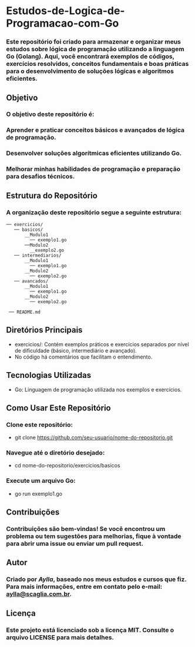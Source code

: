 # Estudos-de-Logica-de-Programacao-com-Go


### Este repositório foi criado para armazenar e organizar meus estudos sobre lógica de programação utilizando a linguagem Go (Golang). Aqui, você encontrará exemplos de códigos, exercícios resolvidos, conceitos fundamentais e boas práticas para o desenvolvimento de soluções lógicas e algoritmos eficientes.

## Objetivo

### O objetivo deste repositório é:

### Aprender e praticar conceitos básicos e avançados de lógica de programação.

### Desenvolver soluções algorítmicas eficientes utilizando Go.

### Melhorar minhas habilidades de programação e preparação para desafios técnicos.

## Estrutura do Repositório

### A organização deste repositório segue a seguinte estrutura:

```
── exercicios/
   ── basicos/
       __Modulo1
         ── exemplo1.go
       ──Modulo2
         __exemplo2.go 
   ── intermediarios/
       __Modulo1
         ── exemplo1.go
       __Modulo2
         ── exemplo2.go
   ── avancados/
       __Modulo1
         ── exemplo1.go
       __Modulo2
         ── exemplo2.go

 ── README.md
```

## Diretórios Principais

* exercicios/: Contém exemplos práticos e exercícios separados por nível de dificuldade (básico, intermediário e avançado).
* No código há comentários que facilitam o entendimento.



## Tecnologias Utilizadas

* Go: Linguagem de programação utilizada nos exemplos e exercícios.

## Como Usar Este Repositório

### Clone este repositório:

* git clone https://github.com/seu-usuario/nome-do-repositorio.git


### Navegue até o diretório desejado:

* cd nome-do-repositorio/exercicios/basicos

### Execute um arquivo Go:

* go run exemplo1.go

## Contribuições

### Contribuições são bem-vindas! Se você encontrou um problema ou tem sugestões para melhorias, fique à vontade para abrir uma issue ou enviar um pull request.

## Autor

### Criado por **_Aylla_**, baseado nos meus estudos e cursos que fiz. Para mais informações, entre em contato pelo e-mail: <aylla@scaglia.com.br>.

## Licença

### Este projeto está licenciado sob a licença MIT. Consulte o arquivo LICENSE para mais detalhes.

